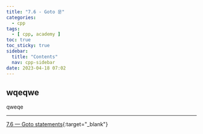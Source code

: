 ```yaml
---
title: "7.6 - Goto 문"
categories:
  - cpp
tags:
  - [ cpp, academy ]
toc: true
toc_sticky: true
sidebar:
  title: "Contents"
  nav: cpp-sidebar
date: 2023-04-18 07:02
---
```


## wqeqwe

qweqe

---

[7.6 — Goto statements](https://www.learncpp.com/cpp-tutorial/goto-statements/){:target="_blank"}

<!--

<div class="notice--info" markdown="1">
<span class="notice-title">
**TITLE**
</span>

BODY
</div>

-->